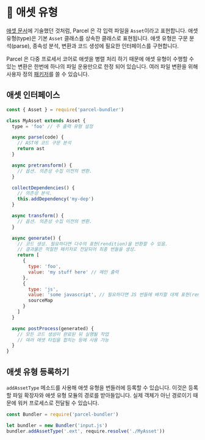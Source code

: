 # 📝 애셋 유형

[애셋 문서](https://github.com/amymariaparker2401/website/tree/574adba7f88c1181c822d553056158f78247bbe7/src/i18n/ko/docs/assets.html)에 기술했던 것처럼, Parcel 은 각 입력 파일을 `Asset`이라고 표현합니다. 애셋 유형\(type\)은 기본 `Asset` 클래스를 상속한 클래스로 표현됩니다. 애셋 유형은 구문 분석\(parse\), 종속성 분석, 변환과 코드 생성에 필요한 인터페이스를 구현합니다.

Parcel 은 다중 프로세서 코어로 애셋을 병렬 처리 하기 때문에 애셋 유형이 수행할 수 있는 변환은 한번에 하나의 파일 운용만으로 한정 되어 있습니다. 여러 파일 변환을 위해 사용자 정의 [패키저](https://github.com/amymariaparker2401/website/tree/574adba7f88c1181c822d553056158f78247bbe7/src/i18n/ko/docs/packagers.html)를 쓸 수 있습니다.

## 애셋 인터페이스

```javascript
const { Asset } = require('parcel-bundler')

class MyAsset extends Asset {
  type = 'foo' // 주 출력 유형 설정

  async parse(code) {
    // AST에 코드 구문 분석
    return ast
  }

  async pretransform() {
    // 옵션. 의존성 수집 이전의 변환.
  }

  collectDependencies() {
    // 의존성 분석.
    this.addDependency('my-dep')
  }

  async transform() {
    // 옵션. 의존성 수집 이전의 변환.
  }

  async generate() {
    // 코드 생성. 필요하다면 다수의 표현(rendition)을 반환할 수 있음.
    // 결과물은 적절한 패키저로 전달되어 최종 번들을 생성.
    return [
      {
        type: 'foo',
        value: 'my stuff here' // 메인 출력
      },
      {
        type: 'js',
        value: 'some javascript', // 필요하다면 JS 번들에 배치할 대체 표현(rendition)
        sourceMap
      }
    ]
  }

  async postProcess(generated) {
    // 모든 코드 생성이 완료된 뒤 실행될 작업
    // 여러 애셋 타입을 합치는 등에 사용 가능
  }
}
```

## 애셋 유형 등록하기

`addAssetType` 메소드를 사용해 애셋 유형을 번들러에 등록할 수 있습니다. 이것은 등록할 파일 확장자와 애셋 유형 모듈의 경로를 받아들입니다. 실제 객체가 아닌 경로이기 때문에 워커 프로세스로 전달될 수 있습니다.

```javascript
const Bundler = require('parcel-bundler')

let bundler = new Bundler('input.js')
bundler.addAssetType('.ext', require.resolve('./MyAsset'))
```

